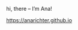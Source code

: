 hi, there – I’m Ana!

https://anarichter.github.io

<!--- 
- 👀 I’m interested in ...
- 🌱 I’m currently learning ...
--->


<!---
anarichter/anarichter is a ✨ special ✨ repository because its `README.md` (this file) appears on your GitHub profile.
You can click the Preview link to take a look at your changes.
--->
